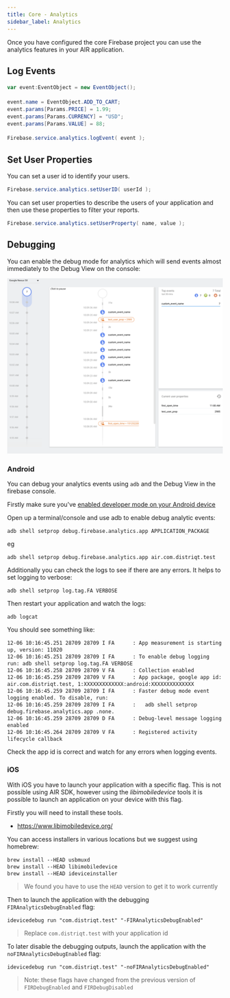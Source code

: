 ```yaml
---
title: Core - Analytics
sidebar_label: Analytics
---
```



Once you have configured the core Firebase project you can use the analytics features in your AIR application.


## Log Events


```actionscript
var event:EventObject = new EventObject();

event.name = EventObject.ADD_TO_CART;
event.params[Params.PRICE] = 1.99;
event.params[Params.CURRENCY] = "USD";
event.params[Params.VALUE] = 88;

Firebase.service.analytics.logEvent( event );
```


## Set User Properties

You can set a user id to identify your users.

```actionscript
Firebase.service.analytics.setUserID( userId ); 
```


You can set user properties to describe the users of your application and then use these properties to filter your reports.

```actionscript
Firebase.service.analytics.setUserProperty( name, value );
```



## Debugging 

You can enable the debug mode for analytics which will send events almost immediately to the Debug View on the console:

![](images/firebase-debugview.png)


### Android

You can debug your analytics events using `adb` and the Debug View in the firebase console.

Firstly make sure you've [enabled developer mode on your Android device](/docs/tutorials/android-device-debugging)

Open up a terminal/console and use adb to enable debug analytic events:

```
adb shell setprop debug.firebase.analytics.app APPLICATION_PACKAGE
``` 

eg

```
adb shell setprop debug.firebase.analytics.app air.com.distriqt.test
```

Additionally you can check the logs to see if there are any errors. It helps to set logging to verbose:

```
adb shell setprop log.tag.FA VERBOSE
```

Then restart your application and watch the logs:

```
adb logcat
```

You should see something like:

```
12-06 10:16:45.251 28709 28709 I FA      : App measurement is starting up, version: 11020
12-06 10:16:45.251 28709 28709 I FA      : To enable debug logging run: adb shell setprop log.tag.FA VERBOSE
12-06 10:16:45.258 28709 28709 V FA      : Collection enabled
12-06 10:16:45.259 28709 28709 V FA      : App package, google app id: air.com.distriqt.test, 1:XXXXXXXXXXXXX:android:XXXXXXXXXXXXXX
12-06 10:16:45.259 28709 28709 I FA      : Faster debug mode event logging enabled. To disable, run:
12-06 10:16:45.259 28709 28709 I FA      :   adb shell setprop debug.firebase.analytics.app .none.
12-06 10:16:45.259 28709 28709 D FA      : Debug-level message logging enabled
12-06 10:16:45.264 28709 28709 V FA      : Registered activity lifecycle callback
```

Check the app id is correct and watch for any errors when logging events.


### iOS

With iOS you have to launch your application with a specific flag. This is not possible using AIR SDK, however using the *libimobiledevice* tools it is possible to launch an application on your device with this flag.

Firstly you will need to install these tools. 

- https://www.libimobiledevice.org/

You can access installers in various locations but we suggest using homebrew:

```
brew install --HEAD usbmuxd
brew install --HEAD libimobiledevice  
brew install --HEAD ideviceinstaller  
```

> We found you have to use the `HEAD` version to get it to work currently 



Then to launch the application with the debugging `FIRAnalyticsDebugEnabled` flag:

```
idevicedebug run "com.distriqt.test" "-FIRAnalyticsDebugEnabled"
```

> Replace `com.distriqt.test` with your application id


To later disable the debugging outputs, launch the application with the `noFIRAnalyticsDebugEnabled` flag:

```
idevicedebug run "com.distriqt.test" "-noFIRAnalyticsDebugEnabled"
```

> 
> Note: these flags have changed from the previous version of `FIRDebugEnabled` and `FIRDebugDisabled`
>